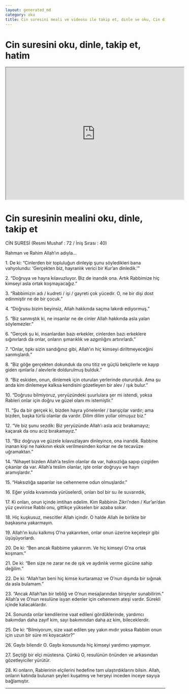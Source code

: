 ```yaml
---
layout: generated_md
category: oku
title: Cin suresini meali ve videosu ile takip et, dinle ve oku, Cin dinle, Cin meali, hatim dinle, hatim yap.
---
```


<div class="container">
  <div class="row">
    <div class="col-lg-12">
      <h1>Cin suresini oku, dinle, takip et, hatim</h1>
      <!--<div class="div-youtube-embed">-->
      <div class="">
        <iframe width="560" height="415" src="https://www.youtube.com/embed/">frameborder="0" allowfullscreen></iframe>
      </div>
    </div>
  </div>

  <div class="row">
    <div class="col-lg-12">
      <h1>Cin suresinin mealini oku, dinle, takip et</h1>
      <div><p>CİN SURESİ (Resmi Mushaf : 72 / İniş Sırası : 40)</p><p>Rahman ve Rahim Allah’ın adıyla…</p><p></p><p></p><p>1. De ki: “Cinlerden bir topluluğun dinleyip şunu söyledikleri bana vahyolundu: ‘Gerçekten biz, hayranlık verici bir Kur’an dinledik.’”</p><p></p><p></p><p>2. “Doğruya ve hayra kılavuzluyor. Biz de inandık ona. Artık Rabbimize hiç kimseyi asla ortak koşmayacağız.”</p><p></p><p></p><p>3. “Rabbimizin adı / kudreti / işi / gayreti çok yücedir. O, ne bir dişi dost edinmiştir ne de bir çocuk.”</p><p></p><p></p><p>4. “Doğrusu bizim beyinsiz, Allah hakkında saçma lakırdı ediyormuş.”</p><p></p><p></p><p>5. “Biz sanmıştık ki, ne insanlar ne de cinler Allah hakkında asla yalan söylemezler.”</p><p></p><p></p><p>6. “Gerçek şu ki, insanlardan bazı erkekler, cinlerden bazı erkeklere sığınırlardı da onlar, onların şımarıklık ve azgınlığını artırırlardı.”</p><p></p><p></p><p>7. “Onlar, tıpkı sizin sandığınız gibi, Allah’ın hiç kimseyi diriltmeyeceğini sanmışlardı.”</p><p></p><p></p><p>8. “Biz göğe gerçekten dokunduk da onu titiz ve güçlü bekçilerle ve kayıp giden ışınlarla / alevlerle doldurulmuş bulduk.”</p><p></p><p></p><p>9. “Biz eskiden, onun, dinlemek için oturulan yerlerinde otururduk. Ama şu anda kim dinlemeye kalksa kendisini gözetleyen bir alev / ışık bulur.”</p><p></p><p></p><p>10. “Doğrusu bilmiyoruz, yeryüzündeki şuurlulara şer mi istendi, yoksa Rableri onlar için doğru ve güzel olanı mı istemiştir.”</p><p></p><p></p><p>11. “Şu da bir gerçek ki, bizden hayra yönelenler / barışçılar vardır; ama bizden, başka türlü olanlar da vardır. Dilim dilim yollar olmuşuz biz.”</p><p></p><p></p><p>12. “Ve biz şunu sezdik: Biz yeryüzünde Allah’ı asla aciz bırakamayız; kaçarak da onu aciz bırakamayız.”</p><p></p><p></p><p>13. “Biz doğruya ve güzele kılavuzlayanı dinleyince, ona inandık. Rabbine inanan kişi ne hakkının eksik verilmesinden korkar ne de tecavüze uğramaktan.”</p><p></p><p></p><p>14. “Nihayet bizden Allah’a teslim olanlar da var, haksızlığa sapıp çizgiden çıkanlar da var. Allah’a teslim olanlar, işte onlar doğruyu ve hayrı aramışlardır.”</p><p></p><p></p><p>15. “Haksızlığa sapanlar ise cehenneme odun olmuşlardır.”</p><p></p><p></p><p>16. Eğer yolda kıvamında yürüselerdi, onları bol bir su ile suvarırdık,</p><p></p><p></p><p>17. Ki onları, onun içinde imtihan edelim. Kim Rabbinin Zikri’nden / Kur’an’dan yüz çevirirse Rabbi onu, gittikçe yükselen bir azaba sokar.</p><p></p><p></p><p>18. Hiç kuşkusuz, mescitler Allah içindir. O halde Allah ile birlikte bir başkasına yakarmayın.</p><p></p><p></p><p>19. Allah’ın kulu kalkmış O’na yakarırken, onlar onun üzerine keçeleşir gibi üşüşüyorlardı.</p><p></p><p></p><p>20. De ki: “Ben ancak Rabbime yakarırım. Ve hiç kimseyi O’na ortak koşmam.”</p><p></p><p></p><p>21. De ki: “Ben size ne zarar ne de ışık ve aydınlık verme gücüne sahip değilim.”</p><p></p><p></p><p>22. De ki: “Allah’tan beni hiç kimse kurtaramaz ve O’nun dışında bir sığınak da asla bulamam.”</p><p></p><p></p><p>23. “Ancak Allah’tan bir tebliğ ve O’nun mesajlarından birşeyler sunabilirim.” Allah’a ve O’nun resulüne isyan edenler için cehennem ateşi vardır. Sürekli içinde kalacaklardır.</p><p></p><p></p><p>24. Sonunda onlar kendilerine vaat edileni gördüklerinde, yardımcı bakımdan daha zayıf kim, sayı bakımından daha az kim, bileceklerdir.</p><p></p><p></p><p>25. De ki: “Bilmiyorum, size vaat edilen şey yakın mıdır yoksa Rabbim onun için uzun bir süre mi koyacaktır?”</p><p></p><p></p><p>26. Gaybı bilendir O. Gaybı konusunda hiç kimseyi yardımcı yapmıyor.</p><p></p><p></p><p>27. Seçtiği bir elçi müstesna. Çünkü O, resulünün önünden ve arkasından gözetleyiciler yürütür.</p><p></p><p></p><p>28. Ki onların, Rablerinin elçilerini hedefine tam ulaştırdıklarını bilsin. Allah, onların katında bulunan şeyleri kuşatmış ve herşeyi inceden inceye sayıya bağlamıştır.</p><p></p><p></p><p></p><p></p></div>
    </div>
  </div>
</div>
<hr />